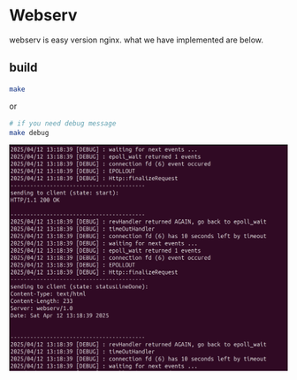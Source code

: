 # Webserv

webserv is easy version nginx.
what we have implemented are below.

## build
```bash
make
```
or
```bash
# if you need debug message
make debug
```
![alt text](/.github/debug_message.png)

